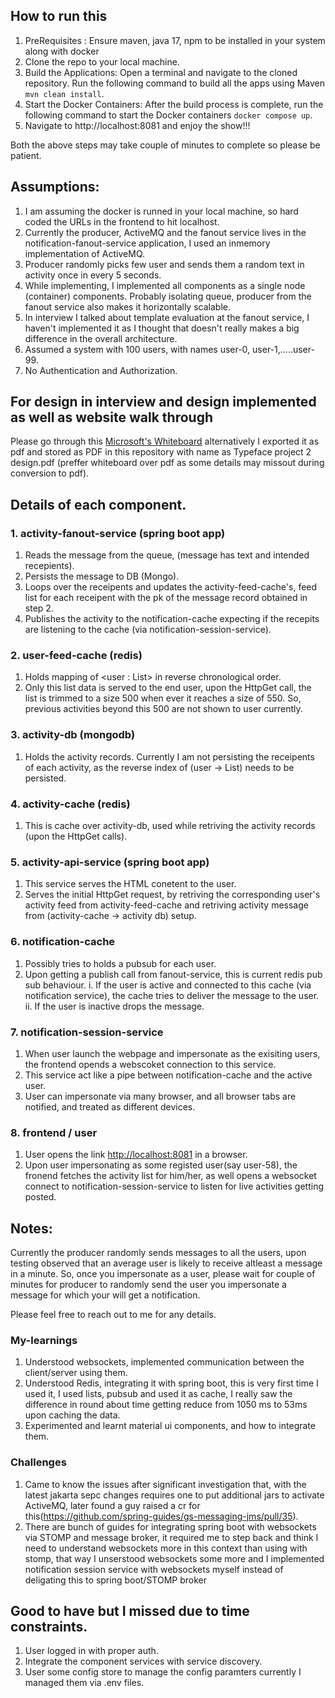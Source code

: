 ## How to run this

1. PreRequisites : Ensure maven, java 17, npm to be installed in your system along with docker
2. Clone the repo to your local machine.
3. Build the Applications: Open a terminal and navigate to the cloned repository. Run the following command to build all the apps using Maven `mvn clean install`.
4. Start the Docker Containers: After the build process is complete, run the following command to start the Docker containers `docker compose up`.
5. Navigate to http://localhost:8081 and enjoy the show!!!

Both the above steps may take couple of minutes to complete so please be patient.

## Assumptions:

1. I am assuming the docker is runned in your local machine, so hard coded the URLs in the frontend to hit localhost.
2. Currently the producer, ActiveMQ and the fanout service lives in the notification-fanout-service application, I used an inmemory implementation of ActiveMQ.
3. Producer randomly picks few user and sends them a random text in activity once in every 5 seconds.
4. While implementing, I implemented all components as a single node (container) components. Probably isolating queue, producer from the fanout service also makes it horizontally scalable.
5. In interview I talked about template evaluation at the fanout service, I haven't implemented it as I thought that doesn't really makes a big difference in the overall architecture.
6. Assumed a system with 100 users, with names user-0, user-1,.....user-99.
7. No Authentication and Authorization.

## For design in interview and design implemented as well as website walk through

Please go through this [Microsoft's Whiteboard](https://wbd.ms/share/v2/aHR0cHM6Ly93aGl0ZWJvYXJkLm1pY3Jvc29mdC5jb20vYXBpL3YxLjAvd2hpdGVib2FyZHMvcmVkZWVtLzdlM2U5MjQzNGE1YjQ2NjViOTdiYzUwMmRjOTkxMTUxX0JCQTcxNzYyLTEyRTAtNDJFMS1CMzI0LTVCMTMxRjQyNEUzRF8zNmU4MjgyNS03NTE4LTQxNzctOWQ5ZC1iOWUyZTY5NTdmNTk=) alternatively I exported it as pdf and stored as PDF in this repository with name as Typeface project 2 design.pdf (preffer whiteboard over pdf as some details may missout during conversion to pdf).

## Details of each component.

### 1. activity-fanout-service (spring boot app)

1. Reads the message from the queue, (message has text and intended recepients).
2. Persists the message to DB (Mongo).
3. Loops over the receipents and updates the activity-feed-cache's, feed list for each receipent with the pk of the message record obtained in step 2.
4. Publishes the activity to the notification-cache expecting if the recepits are listening to the cache (via notification-session-service).

### 2. user-feed-cache (redis)

1. Holds mapping of <user : List<ActivityId>> in reverse chronological order.
2. Only this list data is served to the end user, upon the HttpGet call, the list is trimmed to a size 500 when ever it reaches a size of 550. So, previous activities beyond this 500 are not shown to user currently.

### 3. activity-db (mongodb)

1. Holds the activity records. Currently I am not persisting the receipents of each activity, as the reverse index of (user -> List<Activity>) needs to be persisted.

### 4. activity-cache (redis)

1. This is cache over activity-db, used while retriving the activity records (upon the HttpGet calls).

### 5. activity-api-service (spring boot app)

1. This service serves the HTML conetent to the user.
2. Serves the initial HttpGet request, by retriving the corresponding user's activity feed from activity-feed-cache and retriving activity message from (activity-cache -> activity db) setup.

### 6. notification-cache

1. Possibly tries to holds a pubsub for each user.
2. Upon getting a publish call from fanout-service, this is current redis pub sub behaviour.
   i. If the user is active and connected to this cache (via notification service), the cache tries to deliver the message to the user.
   ii. If the user is inactive drops the message.

### 7. notification-session-service

1. When user launch the webpage and impersonate as the exisiting users, the frontend opends a webscoket connection to this service.
2. This service act like a pipe between notification-cache and the active user.
3. User can impersonate via many browser, and all browser tabs are notified, and treated as different devices.

### 8. frontend / user

1. User opens the link [http://localhost:8081](http://localhost:8081) in a browser.
2. Upon user impersonating as some registed user(say user-58), the fronend fetches the activity list for him/her, as well opens a websocket connect to notification-session-service to listen for live activities getting posted.

## Notes:

Currently the producer randomly sends messages to all the users, upon testing observed that an average user is likely to receive altleast a message in a minute. So, once you impersonate as a user, please wait for couple of minutes for producer to randomly send the user you impersonate a message for which your will get a notification.

Please feel free to reach out to me for any details.

### My-learnings

1. Understood websockets, implemented communication between the client/server using them.
2. Understood Redis, integrating it with spring boot, this is very first time I used it, I used lists, pubsub and used it as cache, I really saw the difference in round about time getting reduce from 1050 ms to 53ms upon caching the data.
3. Experimented and learnt material ui components, and how to integrate them.

### Challenges

1. Came to know the issues after significant investigation that, with the latest jakarta sepc changes requires one to put additional jars to activate ActiveMQ, later found a guy raised a cr for this(https://github.com/spring-guides/gs-messaging-jms/pull/35).
2. There are bunch of guides for integrating spring boot with websockets via STOMP and message broker, it required me to step back and think I need to understand websockets more in this context than using with stomp, that way I unserstood websockets some more and I implemented notification session service with websockets myself instead of deligating this to spring boot/STOMP broker

## Good to have but I missed due to time constraints.

1. User logged in with proper auth.
2. Integrate the component services with service discovery.
3. User some config store to manage the config paramters currently I managed them via .env files.
